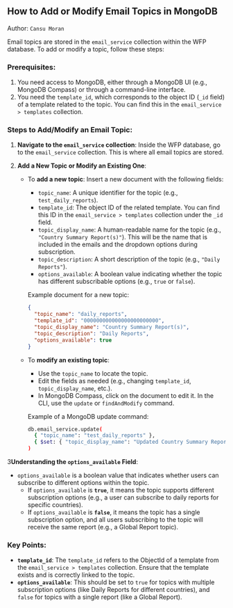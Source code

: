 ## How to Add or Modify Email Topics in MongoDB

Author: `Cansu Moran`

Email topics are stored in the `email_service` collection within the WFP database. To add or modify a topic, follow these steps:

### Prerequisites:
1. You need access to MongoDB, either through a MongoDB UI (e.g., MongoDB Compass) or through a command-line interface.
2. You need the `template_id`, which corresponds to the object ID (`_id` field) of a template related to the topic. You can find this in the `email_service > templates` collection.

### Steps to Add/Modify an Email Topic:

1. **Navigate to the `email_service` collection**: 
   Inside the WFP database, go to the `email_service` collection. This is where all email topics are stored.


2. **Add a New Topic or Modify an Existing One**:
   - To **add a new topic**: Insert a new document with the following fields:
     - `topic_name`: A unique identifier for the topic (e.g., `test_daily_reports`).
     - `template_id`: The object ID of the related template. You can find this ID in the `email_service > templates` collection under the `_id` field.
     - `topic_display_name`: A human-readable name for the topic (e.g., `"Country Summary Report(s)"`). This will be the name that is included in the emails and the dropdown options during subscription.
     - `topic_description`: A short description of the topic (e.g., `"Daily Reports"`).
     - `options_available`: A boolean value indicating whether the topic has different subscribable options (e.g., `true` or `false`).

     Example document for a new topic:
     ```json
     {
       "topic_name": "daily_reports",
       "template_id": "000000000000000000000000",
       "topic_display_name": "Country Summary Report(s)",
       "topic_description": "Daily Reports",
       "options_available": true
     }
     ```

   - To **modify an existing topic**: 
     - Use the `topic_name` to locate the topic.
     - Edit the fields as needed (e.g., changing `template_id`, `topic_display_name`, etc.).
     - In MongoDB Compass, click on the document to edit it. In the CLI, use the `update` or `findAndModify` command.

     Example of a MongoDB update command:
     ```bash
     db.email_service.update(
       { "topic_name": "test_daily_reports" },
       { $set: { "topic_display_name": "Updated Country Summary Report" } }
     )
     ```

3**Understanding the `options_available` Field**:
   - `options_available` is a boolean value that indicates whether users can subscribe to different options within the topic.
     - If `options_available` is **`true`**, it means the topic supports different subscription options (e.g., a user can subscribe to daily reports for specific countries).
     - If `options_available` is **`false`**, it means the topic has a single subscription option, and all users subscribing to the topic will receive the same report (e.g., a Global Report topic).

### Key Points:
- **`template_id`**: The `template_id` refers to the ObjectId of a template from the `email_service > templates` collection. Ensure that the template exists and is correctly linked to the topic.
- **`options_available`**: This should be set to `true` for topics with multiple subscription options (like Daily Reports for different countries), and `false` for topics with a single report (like a Global Report).